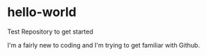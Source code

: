 # hello-world
Test Repository to get started

I'm a fairly new to coding and I'm trying to get familiar with Github.
